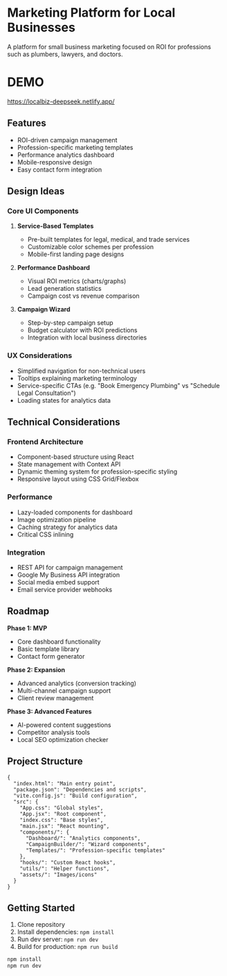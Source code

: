 # Marketing Platform for Local Businesses

A platform for small business marketing focused on ROI for professions such as plumbers, lawyers,
and doctors.

# DEMO

https://localbiz-deepseek.netlify.app/

## Features

- ROI-driven campaign management
- Profession-specific marketing templates
- Performance analytics dashboard
- Mobile-responsive design
- Easy contact form integration

## Design Ideas

### Core UI Components

1. **Service-Based Templates**

    - Pre-built templates for legal, medical, and trade services
    - Customizable color schemes per profession
    - Mobile-first landing page designs

2. **Performance Dashboard**

    - Visual ROI metrics (charts/graphs)
    - Lead generation statistics
    - Campaign cost vs revenue comparison

3. **Campaign Wizard**
    - Step-by-step campaign setup
    - Budget calculator with ROI predictions
    - Integration with local business directories

### UX Considerations

- Simplified navigation for non-technical users
- Tooltips explaining marketing terminology
- Service-specific CTAs (e.g. "Book Emergency Plumbing" vs "Schedule Legal Consultation")
- Loading states for analytics data

## Technical Considerations

### Frontend Architecture

- Component-based structure using React
- State management with Context API
- Dynamic theming system for profession-specific styling
- Responsive layout using CSS Grid/Flexbox

### Performance

- Lazy-loaded components for dashboard
- Image optimization pipeline
- Caching strategy for analytics data
- Critical CSS inlining

### Integration

- REST API for campaign management
- Google My Business API integration
- Social media embed support
- Email service provider webhooks

## Roadmap

**Phase 1: MVP**

- Core dashboard functionality
- Basic template library
- Contact form generator

**Phase 2: Expansion**

- Advanced analytics (conversion tracking)
- Multi-channel campaign support
- Client review management

**Phase 3: Advanced Features**

- AI-powered content suggestions
- Competitor analysis tools
- Local SEO optimization checker

## Project Structure

```
{
  "index.html": "Main entry point",
  "package.json": "Dependencies and scripts",
  "vite.config.js": "Build configuration",
  "src": {
    "App.css": "Global styles",
    "App.jsx": "Root component",
    "index.css": "Base styles",
    "main.jsx": "React mounting",
    "components/": {
      "Dashboard/": "Analytics components",
      "CampaignBuilder/": "Wizard components",
      "Templates/": "Profession-specific templates"
    },
    "hooks/": "Custom React hooks",
    "utils/": "Helper functions",
    "assets/": "Images/icons"
  }
}
```

## Getting Started

1. Clone repository
2. Install dependencies: `npm install`
3. Run dev server: `npm run dev`
4. Build for production: `npm run build`

```bash
npm install
npm run dev
```
